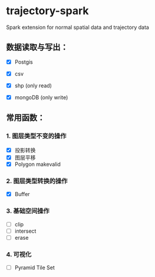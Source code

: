 # trajectory-spark
Spark extension for normal spatial data and trajectory data

## 数据读取与写出：

- [x] Postgis
- [x] csv
- [x] shp (only read)
- [x] mongoDB (only write)


## 常用函数：  
### 1. 图层类型不变的操作

- [x] 投影转换
- [x] 图层平移
- [x] Polygon makevalid 

### 2. 图层类型转换的操作

- [x] Buffer

### 3. 基础空间操作

- [ ] clip
- [ ] intersect
- [ ] erase

### 4. 可视化

- [ ] Pyramid Tile Set